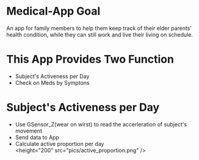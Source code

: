 # Medical-App Goal
An app for family members to help them keep track of their elder parents' health condition, while they can still work and live their living on schedule.

# This App Provides Two Function
- Subject's Activeness per Day
- Check on Meds by Symptons

# Subject's Activeness per Day
- Use GSensor_Z(wear on wirst) to read the accerleration of subject's movement
- Send data to App
- Calculate active proportion per day<br>
  <height="200" src="pics/active_proportion.png" />
<br>
